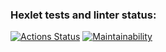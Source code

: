 ### Hexlet tests and linter status:

[![Actions Status](https://github.com/MorbidDesire/frontend-project-11/workflows/hexlet-check/badge.svg)](https://github.com/MorbidDesire/frontend-project-11/actions)
[![Maintainability](https://api.codeclimate.com/v1/badges/eafd9a2e7b4b49b6e0b9/maintainability)](https://codeclimate.com/github/MorbidDesire/frontend-project-11/maintainability)
